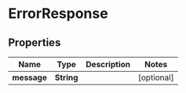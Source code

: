 

# ErrorResponse


## Properties

| Name | Type | Description | Notes |
|------------ | ------------- | ------------- | -------------|
|**message** | **String** |  |  [optional] |



